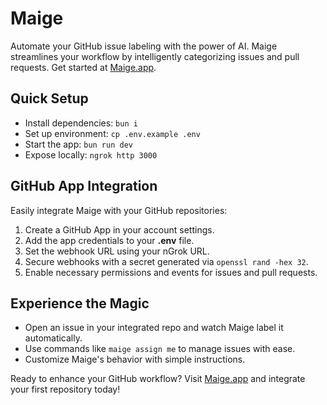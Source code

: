 # Maige

Automate your GitHub issue labeling with the power of AI. Maige streamlines your workflow by intelligently categorizing issues and pull requests. Get started at [Maige.app](https://maige.app).

## Quick Setup

- Install dependencies: `bun i`
- Set up environment: `cp .env.example .env`
- Start the app: `bun run dev`
- Expose locally: `ngrok http 3000`

## GitHub App Integration

Easily integrate Maige with your GitHub repositories:

1. Create a GitHub App in your account settings.
2. Add the app credentials to your **.env** file.
3. Set the webhook URL using your nGrok URL.
4. Secure webhooks with a secret generated via `openssl rand -hex 32`.
5. Enable necessary permissions and events for issues and pull requests.

## Experience the Magic

- Open an issue in your integrated repo and watch Maige label it automatically.
- Use commands like `maige assign me` to manage issues with ease.
- Customize Maige's behavior with simple instructions.

Ready to enhance your GitHub workflow? Visit [Maige.app](https://maige.app) and integrate your first repository today!

